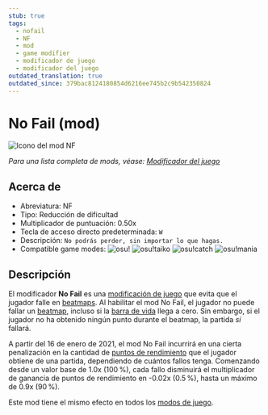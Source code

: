 ```yaml
---
stub: true
tags:
  - nofail
  - NF
  - mod
  - game modifier
  - modificador de juego
  - modificador del juego
outdated_translation: true
outdated_since: 379bac8124180854d6216ee745b2c9b542350824
---
```


# No Fail (mod)

![Icono del mod NF](/wiki/shared/mods/NF.png "Icono del mod No Fail (NF)")

*Para una lista completa de mods, véase: [Modificador del juego](/wiki/Gameplay/Game_modifier)*

## Acerca de

- Abreviatura: NF
- Tipo: Reducción de dificultad
- Multiplicador de puntuación: 0.50x
- Tecla de acceso directo predeterminada: `W`
- Descripción: `No podrás perder, sin importar lo que hagas.`
- Compatible game modes: ![][osu!] ![][osu!taiko] ![][osu!catch] ![][osu!mania]

## Descripción

El modificador **No Fail** es una [modificación de juego](/wiki/Gameplay/Game_modifier) que evita que el jugador falle en [beatmaps](/wiki/Beatmap). Al habilitar el mod No Fail, el jugador no puede fallar un [beatmap](/wiki/Beatmap), incluso si la [barra de vida](/wiki/Client/Interface/Health_bar) llega a cero. Sin embargo, si el jugador no ha obtenido ningún punto durante el beatmap, la partida *sí* fallará.

A partir del 16 de enero de 2021, el mod No Fail incurrirá en una cierta penalización en la cantidad de [puntos de rendimiento](/wiki/Performance_points) que el jugador obtiene de una partida, dependiendo de cuántos fallos tenga. Comenzando desde un valor base de 1.0x (100 %), cada fallo disminuirá el multiplicador de ganancia de puntos de rendimiento en -0.02x (0.5 %), hasta un máximo de 0.9x (90 %).

Este mod tiene el mismo efecto en todos los [modos de juego](/wiki/Game_mode).

[osu!]: /wiki/shared/mode/osu.png "osu!"
[osu!taiko]: /wiki/shared/mode/taiko.png "osu!taiko"
[osu!catch]: /wiki/shared/mode/catch.png "osu!catch"
[osu!mania]: /wiki/shared/mode/mania.png "osu!mania"
